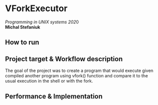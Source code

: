 # VForkExecutor  
*Programming in UNIX systems 202*0  
**Michal Stefaniuk**  
  
## How to run

## Project target & Workflow description  
  
The goal of the project was to create a program that would execute given compiled another program using vfork() function and compare it to the usual execution in the shell or with the fork.  

## Performance & Implementation
